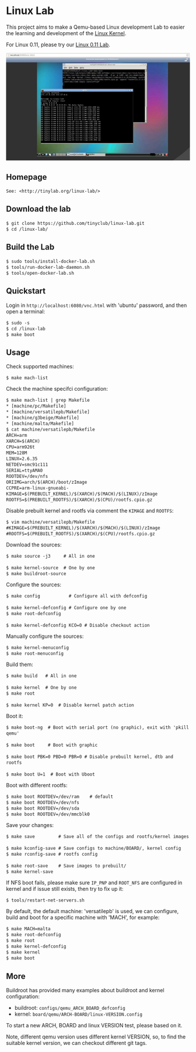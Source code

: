 
# Linux Lab

This project aims to make a Qemu-based Linux development Lab to easier the
learning and development of the [Linux Kernel](http://www.kernel.org).

For Linux 0.11, please try our [Linux 0.11 Lab](http://github.com/tinyclub/linux-0.11-lab).

![Docker Qemu Linux Lab](doc/docker-qemu-linux-lab.jpg)

## Homepage

    See: <http://tinylab.org/linux-lab/>

## Download the lab

    $ git clone https://github.com/tinyclub/linux-lab.git
    $ cd /linux-lab/

## Build the Lab

    $ sudo tools/install-docker-lab.sh
    $ tools/run-docker-lab-daemon.sh
    $ tools/open-docker-lab.sh

## Quickstart

Login in `http://localhost:6080/vnc.html` with 'ubuntu' password, and then open a terminal:

    $ sudo -s
    $ cd /linux-lab
    $ make boot

## Usage

Check supported machines:

    $ make mach-list

Check the machine specifci configuration:

    $ make mach-list | grep Makefile
    * [machine/pc/Makefile]
    * [machine/versatilepb/Makefile]
    * [machine/g3beige/Makefile]
    * [machine/malta/Makefile]
    $ cat machine/versatilepb/Makefile
    ARCH=arm
    XARCH=$(ARCH)
    CPU=arm926t
    MEM=128M
    LINUX=2.6.35
    NETDEV=smc91c111
    SERIAL=ttyAMA0
    ROOTDEV=/dev/nfs
    ORIIMG=arch/$(ARCH)/boot/zImage
    CCPRE=arm-linux-gnueabi-
    KIMAGE=$(PREBUILT_KERNEL)/$(XARCH)/$(MACH)/$(LINUX)/zImage
    ROOTFS=$(PREBUILT_ROOTFS)/$(XARCH)/$(CPU)/rootfs.cpio.gz

Disable prebuilt kernel and rootfs via comment the `KIMAGE` and `ROOTFS`:

    $ vim machine/versatilepb/Makefile
    #KIMAGE=$(PREBUILT_KERNEL)/$(XARCH)/$(MACH)/$(LINUX)/zImage
    #ROOTFS=$(PREBUILT_ROOTFS)/$(XARCH)/$(CPU)/rootfs.cpio.gz

Download the sources:

    $ make source -j3     # All in one

    $ make kernel-source  # One by one
    $ make buildroot-source

Configure the sources:

    $ make config           # Configure all with defconfig

    $ make kernel-defconfig # Configure one by one
    $ make root-defconfig

    $ make kernel-defconfig KCO=0 # Disable checkout action

Manually configure the sources:

    $ make kernel-menuconfig
    $ make root-menuconfig

Build them:

    $ make build   # All in one

    $ make kernel  # One by one
    $ make root

    $ make kernel KP=0  # Disable kernel patch action

Boot it:

    $ make boot-ng  # Boot with serial port (no graphic), exit with 'pkill qemu'

    $ make boot     # Boot with graphic

    $ make boot PBK=0 PBD=0 PBR=0 # Disable prebuilt kernel, dtb and rootfs

    $ make boot U=1  # Boot with Uboot

Boot with different rootfs:

    $ make boot ROOTDEV=/dev/ram    # default
    $ make boot ROOTDEV=/dev/nfs
    $ make boot ROOTDEV=/dev/sda
    $ make boot ROOTDEV=/dev/mmcblk0

Save your changes:

    $ make save         # Save all of the configs and rootfs/kernel images

    $ make kconfig-save # Save configs to machine/BOARD/, kernel config
    $ make rconfig-save # rootfs config

    $ make root-save    # Save images to prebuilt/
    $ make kernel-save

If NFS boot fails, please make sure `IP_PNP` and `ROOT_NFS` are configured in
kernel and if issue still exists, then try to fix up it:

    $ tools/restart-net-servers.sh

By default, the default machine: 'versatilepb' is used, we can configure, build
and boot for a specific machine with 'MACH', for example:

    $ make MACH=malta
    $ make root-defconfig
    $ make root
    $ make kernel-defconfig
    $ make kernel
    $ make boot


## More

Buildroot has provided many examples about buildroot and kernel configuration:

* buildroot: `configs/qemu_ARCH_BOARD_defconfig`
* kernel: `board/qemu/ARCH-BOARD/linux-VERSION.config`

To start a new ARCH, BOARD and linux VERSION test, please based on it.

Note, different qemu version uses different kernel VERSION, so, to find the
suitable kernel version, we can checkout different git tags.
